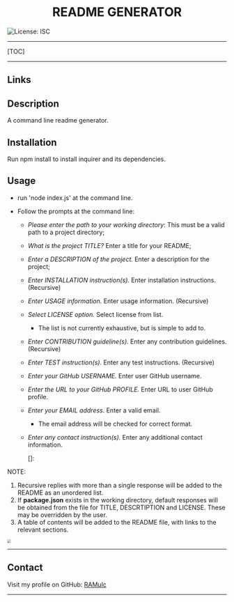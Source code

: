 <h1 align=center>README GENERATOR</h1>

![License: ISC](https://img.shields.io/badge/License-ISC-blue.svg)

------

[TOC]

------

## Links

[Demonstration ]: E:\UWA\Homework\UWA_HW09_README_Generator\demo\ReadmeDemo.webm
[Sample README]: E:\UWA\Homework\UWA_HW09_README_Generator\demo\SampleREADME.md

 

## Description

A command line readme generator. 

## Installation
Run npm install to install inquirer and its dependencies.

## Usage
- run 'node index.js' at the command line.

- Follow the prompts at the command line:

  - *Please enter the path to your working directory*: This must be a valid path to a project directory;

  - *What is the project TITLE?* Enter a title for your README;

  - *Enter a DESCRIPTION of the project.* Enter a description for the project;

  - *Enter INSTALLATION instruction(s).* Enter installation instructions. (Recursive)

  - *Enter USAGE information.* Enter usage information. (Recursive)

  - *Select LICENSE option.* Select license from list. 

    - The list is not currently exhaustive, but is simple to add to.

  - *Enter CONTRIBUTION guideline(s).* Enter any contribution guidelines. (Recursive)

  - *Enter TEST instruction(s).* Enter any test instructions. (Recursive)

  - *Enter your GitHub USERNAME.* Enter user GitHub username.

  - *Enter the URL to your GitHub PROFILE.* Enter URL to user GitHub profile.

  - *Enter your EMAIL address.* Enter a valid email.

    - The email address will be checked for correct format.

  - *Enter any contact instruction(s).* Enter any additional contact information.

    []: 

    

NOTE: 

1. Recursive replies with more than a single response will be added to the README as an unordered list.
2. If **package.json** exists in the working directory, default responses will be obtained from the file for TITLE, DESCRTIPTION and LICENSE. These may be overridden by the user.
3. A table of contents will be added to the README file, with links to the relevant sections.

<img src="E:\UWA\Homework\UWA_HW09_README_Generator\demo\Screenshot.png" style="zoom:50%;" />

------

## Contact
Visit my profile on GitHub: [RAMulc](<https://github.com/RAMulc>)

------

